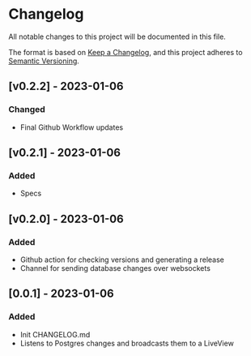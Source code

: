 # Changelog

All notable changes to this project will be documented in this file.

The format is based on [Keep a Changelog](https://keepachangelog.com/en/1.0.0/),
and this project adheres to [Semantic Versioning](https://semver.org/spec/v2.0.0.html).

## [v0.2.2] - 2023-01-06

### Changed

- Final Github Workflow updates

## [v0.2.1] - 2023-01-06

### Added

- Specs

## [v0.2.0] - 2023-01-06

### Added

- Github action for checking versions and generating a release
- Channel for sending database changes over websockets

## [0.0.1] - 2023-01-06

### Added

- Init CHANGELOG.md
- Listens to Postgres changes and broadcasts them to a LiveView
